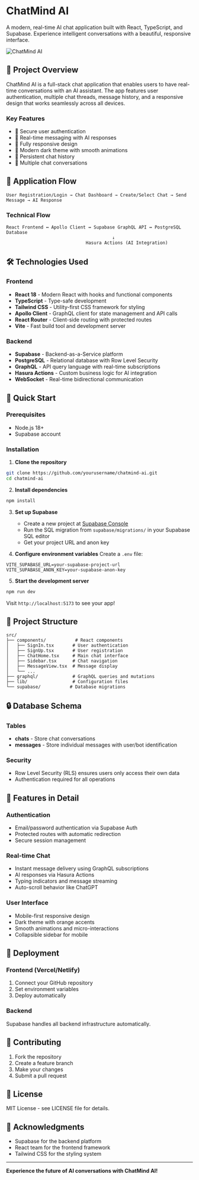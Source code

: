 # ChatMind AI

A modern, real-time AI chat application built with React, TypeScript, and Supabase. Experience intelligent conversations with a beautiful, responsive interface.

![ChatMind AI](https://images.pexels.com/photos/8386440/pexels-photo-8386440.jpeg?auto=compress&cs=tinysrgb&w=1200&h=400&fit=crop)

## 📖 Project Overview

ChatMind AI is a full-stack chat application that enables users to have real-time conversations with an AI assistant. The app features user authentication, multiple chat threads, message history, and a responsive design that works seamlessly across all devices.

### Key Features
- 🔐 Secure user authentication
- 💬 Real-time messaging with AI responses
- 📱 Fully responsive design
- 🎨 Modern dark theme with smooth animations
- 💾 Persistent chat history
- 🔄 Multiple chat conversations

## 🔄 Application Flow

```
User Registration/Login → Chat Dashboard → Create/Select Chat → Send Message → AI Response
```

### Technical Flow
```
React Frontend ↔ Apollo Client ↔ Supabase GraphQL API ↔ PostgreSQL Database
                                        ↓
                              Hasura Actions (AI Integration)
```

## 🛠️ Technologies Used

### Frontend
- **React 18** - Modern React with hooks and functional components
- **TypeScript** - Type-safe development
- **Tailwind CSS** - Utility-first CSS framework for styling
- **Apollo Client** - GraphQL client for state management and API calls
- **React Router** - Client-side routing with protected routes
- **Vite** - Fast build tool and development server

### Backend
- **Supabase** - Backend-as-a-Service platform
- **PostgreSQL** - Relational database with Row Level Security
- **GraphQL** - API query language with real-time subscriptions
- **Hasura Actions** - Custom business logic for AI integration
- **WebSocket** - Real-time bidirectional communication

## 🚀 Quick Start

### Prerequisites
- Node.js 18+
- Supabase account

### Installation

1. **Clone the repository**
```bash
git clone https://github.com/yourusername/chatmind-ai.git
cd chatmind-ai
```

2. **Install dependencies**
```bash
npm install
```

3. **Set up Supabase**
   - Create a new project at [Supabase Console](https://supabase.com/dashboard)
   - Run the SQL migration from `supabase/migrations/` in your Supabase SQL editor
   - Get your project URL and anon key

4. **Configure environment variables**
Create a `.env` file:
```env
VITE_SUPABASE_URL=your-supabase-project-url
VITE_SUPABASE_ANON_KEY=your-supabase-anon-key
```

5. **Start the development server**
```bash
npm run dev
```

Visit `http://localhost:5173` to see your app!

## 📁 Project Structure

```
src/
├── components/           # React components
│   ├── SignIn.tsx       # User authentication
│   ├── SignUp.tsx       # User registration
│   ├── ChatHome.tsx     # Main chat interface
│   ├── Sidebar.tsx      # Chat navigation
│   ├── MessageView.tsx  # Message display
│   └── ...
├── graphql/             # GraphQL queries and mutations
├── lib/                 # Configuration files
└── supabase/           # Database migrations
```

## 🔒 Database Schema

### Tables
- **chats** - Store chat conversations
- **messages** - Store individual messages with user/bot identification

### Security
- Row Level Security (RLS) ensures users only access their own data
- Authentication required for all operations

## 🎨 Features in Detail

### Authentication
- Email/password authentication via Supabase Auth
- Protected routes with automatic redirection
- Secure session management

### Real-time Chat
- Instant message delivery using GraphQL subscriptions
- AI responses via Hasura Actions
- Typing indicators and message streaming
- Auto-scroll behavior like ChatGPT

### User Interface
- Mobile-first responsive design
- Dark theme with orange accents
- Smooth animations and micro-interactions
- Collapsible sidebar for mobile

## 🚀 Deployment

### Frontend (Vercel/Netlify)
1. Connect your GitHub repository
2. Set environment variables
3. Deploy automatically

### Backend
Supabase handles all backend infrastructure automatically.

## 🤝 Contributing

1. Fork the repository
2. Create a feature branch
3. Make your changes
4. Submit a pull request

## 📄 License

MIT License - see LICENSE file for details.

## 🙏 Acknowledgments

- Supabase for the backend platform
- React team for the frontend framework
- Tailwind CSS for the styling system

---

**Experience the future of AI conversations with ChatMind AI!**